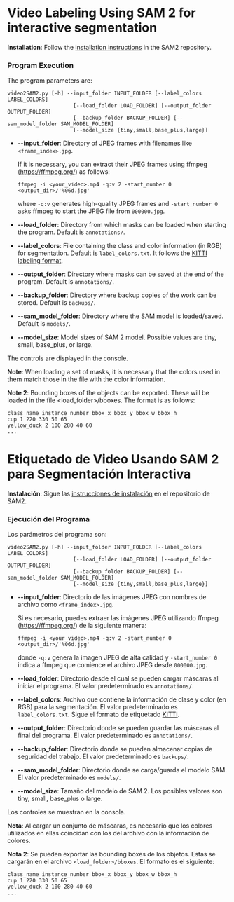 # Video Labeling Using SAM 2 for interactive segmentation

**Installation**: Follow the [installation instructions](https://github.com/facebookresearch/segment-anything-2#installation) in the SAM2 repository.

### Program Execution

The program parameters are:

```
video2SAM2.py [-h] --input_folder INPUT_FOLDER [--label_colors LABEL_COLORS]
                     [--load_folder LOAD_FOLDER] [--output_folder OUTPUT_FOLDER]
                     [--backup_folder BACKUP_FOLDER] [--sam_model_folder SAM_MODEL_FOLDER]
                     [--model_size {tiny,small,base_plus,large}]
```

* **--input_folder**: Directory of JPEG frames with filenames like `<frame_index>.jpg`.

    If it is necessary, you can extract their JPEG frames using ffmpeg (https://ffmpeg.org/) as follows:
    ```
    ffmpeg -i <your_video>.mp4 -q:v 2 -start_number 0 <output_dir>/'%06d.jpg'
    ```
    where `-q:v` generates high-quality JPEG frames and `-start_number 0` asks ffmpeg to start the JPEG file from `000000.jpg`.


* **--load_folder**: Directory from which masks can be loaded when starting the program. Default is `annotations/`.
* **--label_colors**: File containing the class and color information (in RGB) for segmentation. Default is `label_colors.txt`. It follows the [KITTI labeling format](https://docs.cvat.ai/docs/manual/advanced/formats/format-kitti/).
* **--output_folder**: Directory where masks can be saved at the end of the program. Default is `annotations/`.
* **--backup_folder**: Directory where backup copies of the work can be stored. Default is `backups/`.
* **--sam_model_folder**: Directory where the SAM model is loaded/saved. Default is `models/`.
* **--model_size**: Model sizes of SAM 2 model. Possible values are tiny, small, base_plus, or large.

The controls are displayed in the console.

**Note**: When loading a set of masks, it is necessary that the colors used in them match those in the file with the color information.

**Note 2**: Bounding boxes of the objects can be exported. These will be loaded in the file <load_folder>/bboxes. The format is as follows:
```
class_name instance_number bbox_x bbox_y bbox_w bbox_h
cup 1 220 330 50 65
yellow_duck 2 100 280 40 60
...
```

# Etiquetado de Video Usando SAM 2 para Segmentación Interactiva

**Instalación**: Sigue las [instrucciones de instalación](https://github.com/facebookresearch/segment-anything-2#installation) en el repositorio de SAM2.

### Ejecución del Programa

Los parámetros del programa son:

```
video2SAM2.py [-h] --input_folder INPUT_FOLDER [--label_colors LABEL_COLORS]
                     [--load_folder LOAD_FOLDER] [--output_folder OUTPUT_FOLDER]
                     [--backup_folder BACKUP_FOLDER] [--sam_model_folder SAM_MODEL_FOLDER]
                     [--model_size {tiny,small,base_plus,large}]
```

* **--input_folder**: Directorio de las imágenes JPEG con nombres de archivo como `<frame_index>.jpg`. 
    
    Si es necesario, puedes extraer las imágenes JPEG utilizando ffmpeg (https://ffmpeg.org/) de la siguiente manera:
    ```
    ffmpeg -i <your_video>.mp4 -q:v 2 -start_number 0 <output_dir>/'%06d.jpg'
    ```
    donde `-q:v` genera la imagen JPEG de alta calidad y `-start_number 0` indica a ffmpeg que comience el archivo JPEG desde `000000.jpg`.

    
* **--load_folder**: Directorio desde el cual se pueden cargar máscaras al iniciar el programa. El valor predeterminado es `annotations/`.
* **--label_colors**: Archivo que contiene la información de clase y color (en RGB) para la segmentación. El valor predeterminado es `label_colors.txt`. Sigue el formato de etiquetado [KITTI](https://docs.cvat.ai/docs/manual/advanced/formats/format-kitti/).
* **--output_folder**: Directorio donde se pueden guardar las máscaras al final del programa. El valor predeterminado es `annotations/`.
* **--backup_folder**: Directorio donde se pueden almacenar copias de seguridad del trabajo. El valor predeterminado es `backups/`.
* **--sam_model_folder**: Directorio donde se carga/guarda el modelo SAM. El valor predeterminado es `models/`.
* **--model_size**: Tamaño del modelo de SAM 2. Los posibles valores son tiny, small, base_plus o large.

Los controles se muestran en la consola.

**Nota**: Al cargar un conjunto de máscaras, es necesario que los colores utilizados en ellas coincidan con los del archivo con la información de colores.

**Nota 2**: Se pueden exportar las bounding boxes de los objetos. Estas se cargarán en el archivo `<load_folder>/bboxes`. El formato es el siguiente:
```
class_name instance_number bbox_x bbox_y bbox_w bbox_h
cup 1 220 330 50 65
yellow_duck 2 100 280 40 60
...
```

